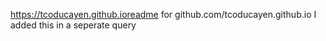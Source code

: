 https://tcoducayen.github.ioreadme for github.com/tcoducayen.github.io
I added this in a seperate query
